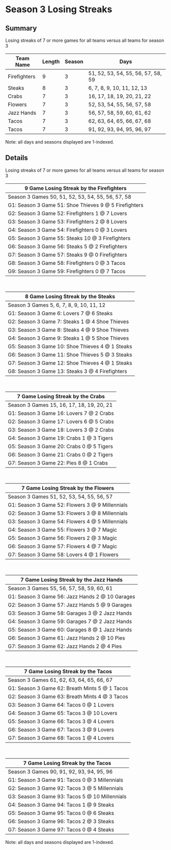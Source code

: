 # Season 3 Losing Streaks
## Summary



Losing streaks of 7 or more games for all teams versus all teams for season 3



| Team Name | Length | Season | Days |
| ----- | ----- | ----- | ----- |
| Firefighters                   | 9          | 3          | 51, 52, 53, 54, 55, 56, 57, 58, 59 |
| Steaks                         | 8          | 3          | 6, 7, 8, 9, 10, 11, 12, 13 |
| Crabs                          | 7          | 3          | 16, 17, 18, 19, 20, 21, 22 |
| Flowers                        | 7          | 3          | 52, 53, 54, 55, 56, 57, 58 |
| Jazz Hands                     | 7          | 3          | 56, 57, 58, 59, 60, 61, 62 |
| Tacos                          | 7          | 3          | 62, 63, 64, 65, 66, 67, 68 |
| Tacos                          | 7          | 3          | 91, 92, 93, 94, 95, 96, 97 |




Note: all days and seasons displayed are 1-indexed.

## Details


Losing streaks of 7 or more games for all teams versus all teams for season 3

| 9 Game Losing Streak by the Firefighters |
| ----- |
| Season 3 Games 50, 51, 52, 53, 54, 55, 56, 57, 58 |
| G1: Season 3 Game 51: Shoe Thieves 9  @  5 Firefighters |
| G2: Season 3 Game 52: Firefighters 1  @  7 Lovers |
| G3: Season 3 Game 53: Firefighters 2  @  8 Lovers |
| G4: Season 3 Game 54: Firefighters 0  @  3 Lovers |
| G5: Season 3 Game 55: Steaks 10 @  3 Firefighters |
| G6: Season 3 Game 56: Steaks 5  @  2 Firefighters |
| G7: Season 3 Game 57: Steaks 9  @  0 Firefighters |
| G8: Season 3 Game 58: Firefighters 0  @  3 Tacos |
| G9: Season 3 Game 59: Firefighters 0  @  7 Tacos |

<br />

| 8 Game Losing Streak by the Steaks |
| ----- |
| Season 3 Games 5, 6, 7, 8, 9, 10, 11, 12 |
| G1: Season 3 Game 6: Lovers 7  @  6 Steaks |
| G2: Season 3 Game 7: Steaks 1  @  4 Shoe Thieves |
| G3: Season 3 Game 8: Steaks 4  @  9 Shoe Thieves |
| G4: Season 3 Game 9: Steaks 1  @  5 Shoe Thieves |
| G5: Season 3 Game 10: Shoe Thieves 4  @  1 Steaks |
| G6: Season 3 Game 11: Shoe Thieves 5  @  3 Steaks |
| G7: Season 3 Game 12: Shoe Thieves 4  @  1 Steaks |
| G8: Season 3 Game 13: Steaks 3  @  4 Firefighters |

<br />

| 7 Game Losing Streak by the Crabs |
| ----- |
| Season 3 Games 15, 16, 17, 18, 19, 20, 21 |
| G1: Season 3 Game 16: Lovers 7  @  2 Crabs |
| G2: Season 3 Game 17: Lovers 6  @  5 Crabs |
| G3: Season 3 Game 18: Lovers 3  @  2 Crabs |
| G4: Season 3 Game 19: Crabs 1  @  3 Tigers |
| G5: Season 3 Game 20: Crabs 0  @  5 Tigers |
| G6: Season 3 Game 21: Crabs 0  @  2 Tigers |
| G7: Season 3 Game 22: Pies 8  @  1 Crabs |

<br />

| 7 Game Losing Streak by the Flowers |
| ----- |
| Season 3 Games 51, 52, 53, 54, 55, 56, 57 |
| G1: Season 3 Game 52: Flowers 3  @  9 Millennials |
| G2: Season 3 Game 53: Flowers 3  @  8 Millennials |
| G3: Season 3 Game 54: Flowers 4  @  5 Millennials |
| G4: Season 3 Game 55: Flowers 3  @  7 Magic |
| G5: Season 3 Game 56: Flowers 2  @  3 Magic |
| G6: Season 3 Game 57: Flowers 4  @  7 Magic |
| G7: Season 3 Game 58: Lovers 4  @  1 Flowers |

<br />

| 7 Game Losing Streak by the Jazz Hands |
| ----- |
| Season 3 Games 55, 56, 57, 58, 59, 60, 61 |
| G1: Season 3 Game 56: Jazz Hands 2  @ 10 Garages |
| G2: Season 3 Game 57: Jazz Hands 5  @  9 Garages |
| G3: Season 3 Game 58: Garages 3  @  2 Jazz Hands |
| G4: Season 3 Game 59: Garages 7  @  2 Jazz Hands |
| G5: Season 3 Game 60: Garages 8  @  1 Jazz Hands |
| G6: Season 3 Game 61: Jazz Hands 2  @ 10 Pies |
| G7: Season 3 Game 62: Jazz Hands 2  @  4 Pies |

<br />

| 7 Game Losing Streak by the Tacos |
| ----- |
| Season 3 Games 61, 62, 63, 64, 65, 66, 67 |
| G1: Season 3 Game 62: Breath Mints 5  @  1 Tacos |
| G2: Season 3 Game 63: Breath Mints 4  @  3 Tacos |
| G3: Season 3 Game 64: Tacos 0  @  1 Lovers |
| G4: Season 3 Game 65: Tacos 3  @ 10 Lovers |
| G5: Season 3 Game 66: Tacos 3  @  4 Lovers |
| G6: Season 3 Game 67: Tacos 3  @  9 Lovers |
| G7: Season 3 Game 68: Tacos 1  @  4 Lovers |

<br />

| 7 Game Losing Streak by the Tacos |
| ----- |
| Season 3 Games 90, 91, 92, 93, 94, 95, 96 |
| G1: Season 3 Game 91: Tacos 0  @  3 Millennials |
| G2: Season 3 Game 92: Tacos 3  @  5 Millennials |
| G3: Season 3 Game 93: Tacos 5  @ 10 Millennials |
| G4: Season 3 Game 94: Tacos 1  @  9 Steaks |
| G5: Season 3 Game 95: Tacos 0  @  6 Steaks |
| G6: Season 3 Game 96: Tacos 2  @  3 Steaks |
| G7: Season 3 Game 97: Tacos 0  @  4 Steaks |



Note: all days and seasons displayed are 1-indexed.

